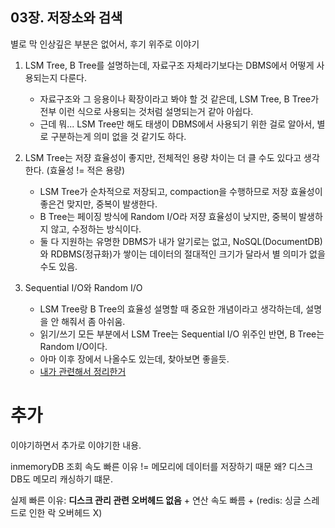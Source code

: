 ## 03장. 저장소와 검색

별로 막 인상깊은 부분은 없어서, 후기 위주로 이야기

1. LSM Tree, B Tree를 설명하는데, 자료구조 자체라기보다는 DBMS에서 어떻게 사용되는지 다룬다.
    - 자료구조와 그 응용이나 확장이라고 봐야 할 것 같은데, LSM Tree, B Tree가 전부 이런 식으로 사용되는 것처럼 설명되는거 같아 아쉽다.
    - 근데 뭐... LSM Tree만 해도 태생이 DBMS에서 사용되기 위한 걸로 알아서, 별로 구분하는게 의미 없을 것 같기도 하다.

2. LSM Tree는 저쟝 효율성이 좋지만, 전체적인 용량 차이는 더 클 수도 있다고 생각한다. (효율성 != 적은 용량)
    - LSM Tree가 순차적으로 저장되고, compaction을 수행하므로 저장 효율성이 좋은건 맞지만, 중복이 발생한다.
    - B Tree는 페이징 방식에 Random I/O라 저쟝 효율성이 낮지만, 중복이 발생하지 않고, 수정하는 방식이다.
    - 둘 다 지원하는 유명한 DBMS가 내가 알기로는 없고, NoSQL(DocumentDB)와 RDBMS(정규화)가 쌓이는 데이터의 절대적인 크기가 달라서 별 의미가 없을 수도 있음.

3. Sequential I/O와 Random I/O
    - LSM Tree랑 B Tree의 효율성 설명할 때 중요한 개념이라고 생각하는데, 설명을 안 해줘서 좀 아쉬움.
    - 읽기/쓰기 모든 부분에서 LSM Tree는 Sequential I/O 위주인 반면, B Tree는 Random I/O이다.
    - 아마 이후 장에서 나올수도 있는데, 찾아보면 좋을듯.
    - [내가 관련해서 정리한거](https://github.com/YangSiJun528/memory/blob/master/notes/series/cs_bookmark/DataBase%20-%20RDB,%20NoSQL,%20index%20%EB%93%B1.md#btree-%EC%9D%B8%EB%8D%B1%EC%8A%A4%EA%B0%80-%EB%8A%90%EB%A6%B0-%EC%9D%B4%EC%9C%A0)


# 추가

이야기하면서 추가로 이야기한 내용.

inmemoryDB 조회 속도 빠른 이유 != 메모리에 데이터를 저장하기 때문
왜? 디스크 DB도 메모리 캐싱하기 떄문.

실제 빠른 이유: **디스크 관리 관련 오버헤드 없음** + 연산 속도 빠름 + (redis: 싱글 스레드로 인한 락 오버헤드 X) 
